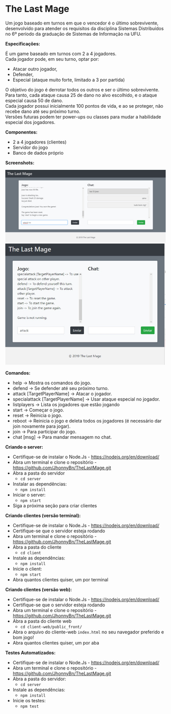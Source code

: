 # The Last Mage
Um jogo baseado em turnos em que o vencedor é o último sobrevivente, desenvolvido para atender os requisitos da disciplina Sistemas Distribuídos no 6º período da graduação de Sistemas de Informação na UFU.

**Especificações:**

É um game baseado em turnos com 2 a 4 jogadores.\
Cada jogador pode, em seu turno, optar por:
  - Atacar outro jogador,
  - Defender,
  - Especial (ataque muito forte, limitado a 3 por partida)

O objetivo do jogo é derrotar todos os outros e ser o último sobrevivente.\
Para tanto, cada ataque causa 25 de dano no alvo escolhido, e o ataque especial causa 50 de dano.\
Cada jogador possui inicialmente 100 pontos de vida, e ao se proteger, não recebe dano até seu próximo turno.\
Versões futuras podem ter power-ups ou classes para mudar a habilidade especial dos jogadores.

**Componentes:**

  - 2 a 4 jogadores (clientes)
  - Servidor do jogo
  - Banco de dados próprio

**Screenshots:**

![Screenshot 1](screenshots/screenshot1.png)
![Screenshot 2](screenshots/screenshot2.png)

**Comandos:**
  
  - help -> Mostra os comandos do jogo.
  - defend -> Se defender até seu próximo turno.
  - attack [TargetPlayerName] -> Atacar o jogador.
  - specialattack [TargetPlayerName] -> Usar ataque especial no jogador.
  - listplayers -> Lista os jogadores que estão jogando
  - start -> Começar o jogo.
  - reset -> Reinicia o jogo.
  - reboot -> Reinicia o jogo e deleta todos os jogadores (é necessário dar join novamente para jogar).
  - join -> Para participar do jogo.
  - chat [msg] -> Para mandar mensagem no chat.

**Criando o server:**

  - Certifique-se de instalar o Node.Js - https://nodejs.org/en/download/
  - Abra um terminal e clone o repositório - https://github.com/JhonnyBn/TheLastMage.git
  - Abra a pasta do servidor
    - `cd server`
  - Instalar as dependências:
    - `npm install`
  - Iniciar o server:
    - `npm start`
  - Siga a próxima seção para criar clientes
  
**Criando clientes (versão terminal):**

  - Certifique-se de instalar o Node.Js - https://nodejs.org/en/download/
  - Certifique-se que o servidor esteja rodando
  - Abra um terminal e clone o repositório - https://github.com/JhonnyBn/TheLastMage.git
  - Abra a pasta do cliente
    - `cd client`
  - Instale as dependências:
    - `npm install`
  - Inicie o client:
    - `npm start`
  - Abra quantos clientes quiser, um por terminal
  
**Criando clientes (versão web):**

  - Certifique-se de instalar o Node.Js - https://nodejs.org/en/download/
  - Certifique-se que o servidor esteja rodando
  - Abra um terminal e clone o repositório - https://github.com/JhonnyBn/TheLastMage.git
  - Abra a pasta do cliente web
    - `cd client-web/public_front/`
  - Abra o arquivo do cliente-web `index.html` no seu navegador preferido e bom jogo!
  - Abra quantos clientes quiser, um por aba
  
**Testes Automatizados:**

  - Certifique-se de instalar o Node.Js - https://nodejs.org/en/download/
  - Abra um terminal e clone o repositório - https://github.com/JhonnyBn/TheLastMage.git
  - Abra a pasta do servidor:
    - `cd server`
  - Instale as dependências:
    - `npm install`
  - Inicie os testes:
    - `npm test`

